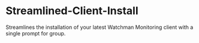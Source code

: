 # Streamlined-Client-Install
Streamlines the installation of your latest Watchman Monitoring client with a single prompt for group.
